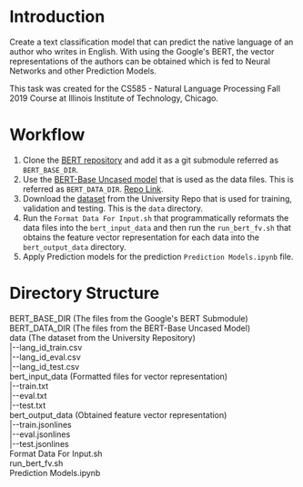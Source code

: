 # Introduction
Create a text classification model that can predict the native language of an author who writes in English. With using the Google's BERT, the vector representations of the authors can be obtained which is fed to Neural Networks and other Prediction Models.   
  
This task was created for the CS585 - Natural Language Processing Fall 2019 Course at Illinois Institute of Technology, Chicago.
  
# Workflow
1. Clone the [BERT repository](https://github.com/google-research/bert) and add it as a git submodule referred as `BERT_BASE_DIR`.  
2. Use the [BERT-Base Uncased model](https://storage.googleapis.com/bert_models/2018_10_18/uncased_L-12_H-768_A-12.zip) that is used as the data files. This is referred as `BERT_DATA_DIR`. [Repo Link](https://github.com/google-research/bert/blob/master/README.md).  
3. Download the [dataset](http://www.cs.iit.edu/~cs585/hw4/hw4-handout.tgz) from the University Repo that is used for training, validation and testing. This is the `data` directory.  
4. Run the `Format Data For Input.sh` that programmatically reformats the data files into the `bert_input_data` and then run the `run_bert_fv.sh` that obtains the feature vector representation for each data into the `bert_output_data` directory.  
5. Apply Prediction models for the prediction `Prediction Models.ipynb` file.  

# Directory Structure
BERT_BASE_DIR (The files from the Google's BERT Submodule)  
BERT_DATA_DIR (The files from the BERT-Base Uncased Model)  
data (The dataset from the University Repository)  
|--lang_id_train.csv  
|--lang_id_eval.csv  
|--lang_id_test.csv  
bert_input_data (Formatted files for vector representation)  
|--train.txt  
|--eval.txt  
|--test.txt  
bert_output_data (Obtained feature vector representation)  
|--train.jsonlines  
|--eval.jsonlines  
|--test.jsonlines  
Format Data For Input.sh  
run_bert_fv.sh  
Prediction Models.ipynb  
